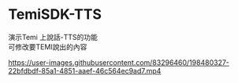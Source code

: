 # TemiSDK-TTS


演示Temi 上說話-TTS的功能  
可修改要TEMI說出的內容  


https://user-images.githubusercontent.com/83296460/198480327-22bfdbdf-85a1-4851-aaef-46c564ec9ad7.mp4

